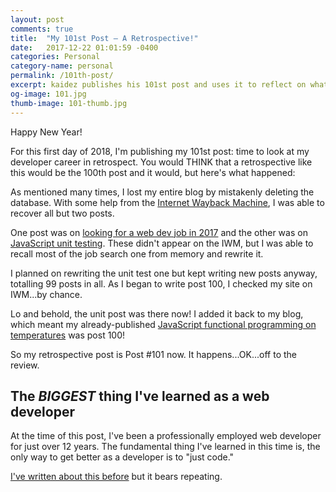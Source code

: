 ```yaml
---
layout: post
comments: true
title:  "My 101st Post – A Retrospective!"
date:   2017-12-22 01:01:59 -0400
categories: Personal
category-name: personal
permalink: /101th-post/
excerpt: kaidez publishes his 101st post and uses it to reflect on what he's learned as a web developer.
og-image: 101.jpg
thumb-image: 101-thumb.jpg
---
```

Happy New Year!

For this first day of 2018, I'm publishing my 101st post: time to look at my developer career in retrospect. You would THINK that a retrospective like this would be the 100th post and it would, but here's what happened:

As mentioned many times, I lost my entire blog by mistakenly deleting the database. With some help from the <a href="https://web.archive.org/web/*/kaidez.com">Internet Wayback Machine</a>, I was able to recover all but two posts.

One post was on <a href="/front-end-web-developer-job-search/">looking for a web dev job in 2017</a> and the other was on <a href="/learn-javascript-unit-testing/">JavaScript unit testing</a>. These didn't appear on the IWM, but I was able to recall most of the job search one from memory and rewrite it.

I planned on rewriting the unit test one but kept writing new posts anyway, totalling 99 posts in all. As I began to write post 100, I checked my site on IWM...by chance.

Lo and behold, the unit post was there now! I added it back to my blog, which meant my already-published <a href="/temperatures-functional-programming/">JavaScript functional programming on temperatures</a> was post 100!

So my retrospective post is Post #101 now.  It happens...OK...off to the review.

<h2>The <em>BIGGEST</em> thing I've learned as a web developer</h2>
At the time of this post, I've been a professionally employed web developer for just over 12 years. The fundamental thing I've learned in this time is, the only way to get better as a developer is to "just code."

<a href="/write-code-every-f-king-day/">I've written about this before</a> but it bears repeating.